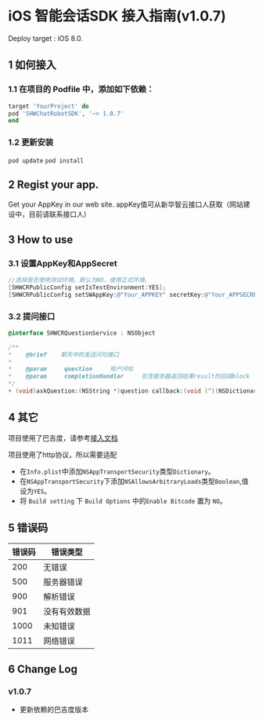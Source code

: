 # iOS 智能会话SDK 接入指南(v1.0.7)

Deploy target : iOS 8.0.

## 1 如何接入

### 1.1 在项目的 Podfile 中，添加如下依赖：

```ruby
target 'YourProject' do
pod 'SHWChatRobotSDK', '~> 1.0.7'
end
```

### 1.2 更新安装

`pod update`
`pod install`

## 2 Regist your app.

Get your AppKey in our web site.
appKey值可从新华智云接口人获取（网站建设中，目前请联系接口人）

## 3 How to use

### 3.1 设置AppKey和AppSecret

```Objective-C
//选择是否使用测试环境。默认为NO，使用正式环境。
[SHWCRPublicConfig setIsTestEnvironment:YES];
[SHWCRPublicConfig setSWAppKey:@"Your_APPKEY" secretKey:@"Your_APPSECRET"];
```

### 3.2 提问接口


```Objective-C
@interface SHWCRQuestionService : NSObject

/**
*    @brief    聊天中的发送问句接口
*
*    @param     question     用户问句
*    @param     completionHandler     包含服务器返回结果result的回调block
*/
+ (void)askQuestion:(NSString *)question callback:(void (^)(NSDictionary *result, NSString *clientErrMsg, NSInteger clientCode))completionHandler;
```

## 4 其它
项目使用了巴吉度，请参考[接入文档](https://github.com/newsdata/shuwen-analytics-sdk)

项目使用了http协议，所以需要适配
- 在`Info.plist`中添加`NSAppTransportSecurity`类型`Dictionary`。
- 在`NSAppTransportSecurity`下添加`NSAllowsArbitraryLoads`类型`Boolean`,值设为`YES`。
- 将 `Build setting` 下 `Build Options` 中的`Enable Bitcode` 置为 `NO`。

## 5 错误码

|错误码|错误类型|
|---|---|
|200         |无错误|
|500      | 服务器错误|
|900    |   解析错误|
|901     | 没有有效数据|
|1000|   未知错误|
|1011        | 网络错误|

## 6 Change Log

### v1.0.7

- 更新依赖的巴吉度版本


